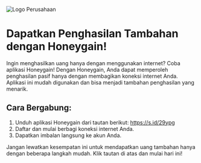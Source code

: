 ![Logo Perusahaan](https://encrypted-tbn0.gstatic.com/images?q=tbn:ANd9GcQ91EA1F6HozdxbCtR6D_CiljN7Ek7ELF5FBtJoLHUpTEK3wzXEHZcDEUQ&s=10)
# Dapatkan Penghasilan Tambahan dengan Honeygain!

Ingin menghasilkan uang hanya dengan menggunakan internet? Coba aplikasi Honeygain! Dengan Honeygain, Anda dapat memperoleh penghasilan pasif hanya dengan membagikan koneksi internet Anda. Aplikasi ini mudah digunakan dan bisa menjadi tambahan penghasilan yang menarik.

## Cara Bergabung:
1. Unduh aplikasi Honeygain dari tautan berikut: https://s.id/29ypg
2. Daftar dan mulai berbagi koneksi internet Anda.
3. Dapatkan imbalan langsung ke akun Anda.

Jangan lewatkan kesempatan ini untuk mendapatkan uang tambahan hanya dengan beberapa langkah mudah. Klik tautan di atas dan mulai hari ini!

